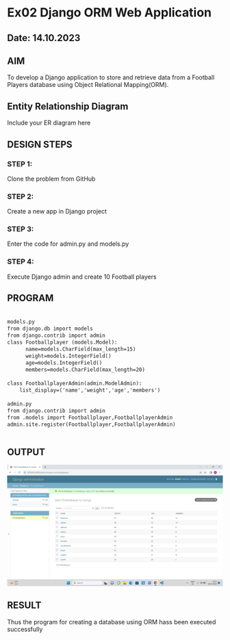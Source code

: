 # Ex02 Django ORM Web Application
## Date: 14.10.2023

## AIM
To develop a Django application to store and retrieve data from a Football Players database using Object Relational Mapping(ORM).

## Entity Relationship Diagram

Include your ER diagram here

## DESIGN STEPS

### STEP 1:
Clone the problem from GitHub

### STEP 2:
Create a new app in Django project

### STEP 3:
Enter the code for admin.py and models.py

### STEP 4:
Execute Django admin and create 10 Football players

## PROGRAM
```

models.py
from django.db import models
from django.contrib import admin
class Footballplayer (models.Model):
      name=models.CharField(max_length=15)
      weight=models.IntegerField()
      age=models.IntegerField()
      members=models.CharField(max_length=20)

class FootballplayerAdmin(admin.ModelAdmin):
    list_display=('name','weight','age','members')

admin.py
from django.contrib import admin
from .models import Footballplayer,FootballplayerAdmin
admin.site.register(Footballplayer,FootballplayerAdmin)


```


## OUTPUT

![Alt text](<Screenshot (1).png>)

## RESULT
Thus the program for creating a database using ORM hass been executed successfully
